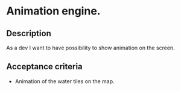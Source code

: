 # Animation engine.

## Description

As a dev I want to have possibility to show animation on the screen.

## Acceptance criteria

* Animation of the water tiles on the map.
